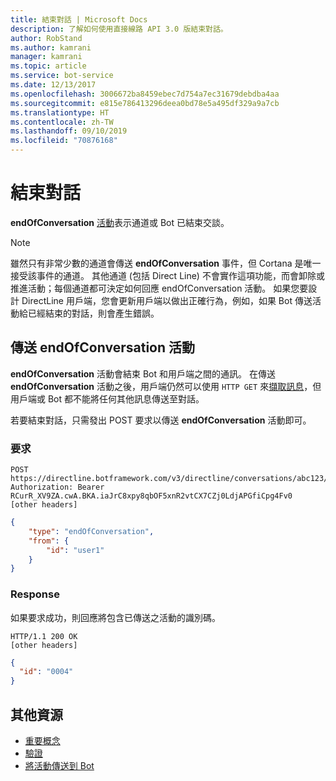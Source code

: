 ```yaml
---
title: 結束對話 | Microsoft Docs
description: 了解如何使用直接線路 API 3.0 版結束對話。
author: RobStand
ms.author: kamrani
manager: kamrani
ms.topic: article
ms.service: bot-service
ms.date: 12/13/2017
ms.openlocfilehash: 3006672ba8459ebec7d754a7ec31679debdba4aa
ms.sourcegitcommit: e815e786413296deea0bd78e5a495df329a9a7cb
ms.translationtype: HT
ms.contentlocale: zh-TW
ms.lasthandoff: 09/10/2019
ms.locfileid: "70876168"
---
```

# <a name="end-a-conversation"></a>結束對話

**endOfConversation** [活動](https://aka.ms/botSpecs-activitySchema)表示通道或 Bot 已結束交談。 

> [!NOTE] 
> 雖然只有非常少數的通道會傳送 **endOfConversation** 事件，但 Cortana 是唯一接受該事件的通道。 其他通道 (包括 Direct Line) 不會實作這項功能，而會卸除或推進活動；每個通道都可決定如何回應 endOfConversation 活動。 如果您要設計 DirectLine 用戶端，您會更新用戶端以做出正確行為，例如，如果 Bot 傳送活動給已經結束的對話，則會產生錯誤。

## <a name="send-an-endofconversation-activity"></a>傳送 endOfConversation 活動

**endOfConversation** 活動會結束 Bot 和用戶端之間的通訊。 在傳送 **endOfConversation** 活動之後，用戶端仍然可以使用 `HTTP GET` 來[擷取訊息](bot-framework-rest-direct-line-3-0-receive-activities.md#http-get)，但用戶端或 Bot 都不能將任何其他訊息傳送至對話。 

若要結束對話，只需發出 POST 要求以傳送 **endOfConversation** 活動即可。

### <a name="request"></a>要求

```http
POST https://directline.botframework.com/v3/directline/conversations/abc123/activities
Authorization: Bearer RCurR_XV9ZA.cwA.BKA.iaJrC8xpy8qbOF5xnR2vtCX7CZj0LdjAPGfiCpg4Fv0
[other headers]
```

```json
{
    "type": "endOfConversation",
    "from": {
        "id": "user1"
    }
}
```

### <a name="response"></a>Response

如果要求成功，則回應將包含已傳送之活動的識別碼。

```http
HTTP/1.1 200 OK
[other headers]
```

```json
{
  "id": "0004"
}
```

## <a name="additional-resources"></a>其他資源

- [重要概念](bot-framework-rest-direct-line-3-0-concepts.md)
- [驗證](bot-framework-rest-direct-line-3-0-authentication.md)
- [將活動傳送到 Bot](bot-framework-rest-direct-line-3-0-send-activity.md)
